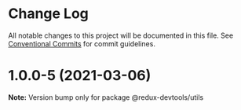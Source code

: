# Change Log

All notable changes to this project will be documented in this file.
See [Conventional Commits](https://conventionalcommits.org) for commit guidelines.

# 1.0.0-5 (2021-03-06)

**Note:** Version bump only for package @redux-devtools/utils
